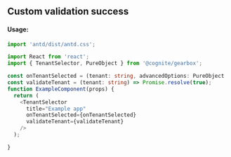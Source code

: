 ## Custom validation success 

<!-- STORY -->

#### Usage:

```typescript jsx
import 'antd/dist/antd.css';

import React from 'react';
import { TenantSelector, PureObject } from '@cognite/gearbox';

const onTenantSelected = (tenant: string, advancedOptions: PureObject | null) => {};
const validateTenant = (tenant: string) => Promise.resolve(true);
function ExampleComponent(props) {
  return (
    <TenantSelector
      title="Example app"
      onTenantSelected={onTenantSelected}
      validateTenant={validateTenant}
    />
  );

}
```
